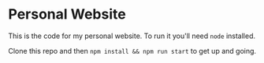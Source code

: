 # Personal Website
This is the code for my personal website. To run it you'll need `node` installed.

Clone this repo and then `npm install && npm run start` to get up and going. 
